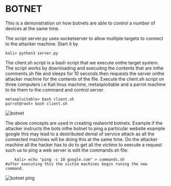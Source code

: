 # BOTNET
This is a demonstration on how botnets are able to control a number of devices at the same time.

The script server.py uses socketserver to allow multiple targets to connect to the attacker machine. Start it by

    kali> python3 server.py

The client.sh script is a bash script that we execute onthe target system. The script works by downloading and execuitng the contents that are inthe comments.sh file and sleeps for 10 seconds then requests the server onthe attacker machine for the contents of the file. 
Execute the client.sh script on three computers i.e Kali linux machine, metasploitable and a parrot machine to tie them to the command and control server.

    metasploitable> bash client.sh
    parrot@root> bash client.sh
![botnet](https://github.com/user-attachments/assets/3a4f30b5-7d13-465a-8aab-2831642bd514)

The above concepts are used in creating realworld botnets. Example if the attacker instructs the bots inthe botnet to ping a particular website example google this may lead to a destributed denial of service attack as all the connected machines will be doing this at the same time.
On the attacker machine all the hacker has to do to get all the victims to execute a request such us to ping a web server is edit the commands.sh file:

        kali> echo "ping -c 10 google.com" > commands.sh                                     #after executing this the victim machines begin runing the new command.

![botnet ping](https://github.com/user-attachments/assets/cc894a4d-98a2-4642-9e37-d1a87f55f9f4)
